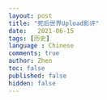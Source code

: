 ```yaml
---
layout: post
title: "死后世界Upload影评"
date:   2021-06-15
tags: [历史]
language : Chinese
comments: true
author: Zhen
toc: false
published: false
hidden: false
---
```



<!--stackedit_data:
eyJoaXN0b3J5IjpbLTExOTYyMzkzNzNdfQ==
-->